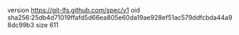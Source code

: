 version https://git-lfs.github.com/spec/v1
oid sha256:25db4d71019ffafd5d66ea805e60da19ae928ef51ac579ddfcbda44a98dc99b3
size 611
